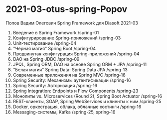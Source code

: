 # 2021-03-otus-spring-Popov
Попов Вадим Олегович
Spring Framework для Diasoft
2021-03

1. Введение в Spring Framework 
  /spring-01
3. Конфигурирование Spring-приложений 
  /spring-03
4. Unit-тестирование
  /spring-04
5. "Чёрная магия" Spring Boot
  /spring-04
7. Продвинутая конфигурация Spring-приложений 
  /spring-04
9. DAO на Spring JDBC
  /spring-09
11. JPQL, Spring ORM, DAO на основе Spring ORM + JPA 
  /spring-11
13. "Белая магия" Spring Data: Spring Data JPA 
  /spring-13
16. Современные приложения на Spring MVC
  /spring-16
19. Spring Security: Механизмы аутентификации 
  /spring-16
20. Spring Security: Авторизация
  /spring-16
23. Spring Integration: Endpoints и Flow Components 
  /spring-23
24. Монолиты vs. Microservices (Round 2), Spring Boot Actuator
  /spring-16
25. REST-клиенты, SOAP, Spring WebServices и клиенты к ним
  /spring-25
26. Docker, оркестрация, облака, облачные хостинги
  /spring-16
27. Messaging-системы, Kafka 
  /spring-25, spring-16